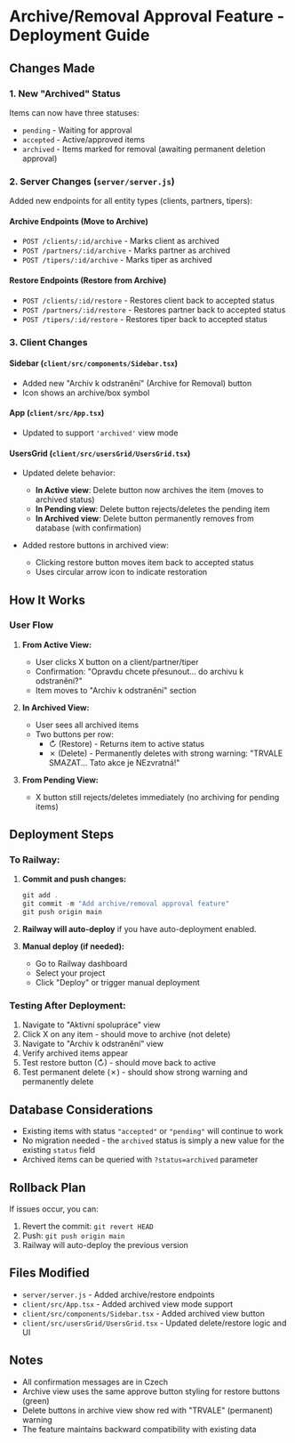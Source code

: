 # Archive/Removal Approval Feature - Deployment Guide

## Changes Made

### 1. New "Archived" Status
Items can now have three statuses:
- `pending` - Waiting for approval
- `accepted` - Active/approved items
- `archived` - Items marked for removal (awaiting permanent deletion approval)

### 2. Server Changes (`server/server.js`)
Added new endpoints for all entity types (clients, partners, tipers):

#### Archive Endpoints (Move to Archive)
- `POST /clients/:id/archive` - Marks client as archived
- `POST /partners/:id/archive` - Marks partner as archived
- `POST /tipers/:id/archive` - Marks tiper as archived

#### Restore Endpoints (Restore from Archive)
- `POST /clients/:id/restore` - Restores client back to accepted status
- `POST /partners/:id/restore` - Restores partner back to accepted status
- `POST /tipers/:id/restore` - Restores tiper back to accepted status

### 3. Client Changes

#### Sidebar (`client/src/components/Sidebar.tsx`)
- Added new "Archiv k odstranění" (Archive for Removal) button
- Icon shows an archive/box symbol

#### App (`client/src/App.tsx`)
- Updated to support `'archived'` view mode

#### UsersGrid (`client/src/usersGrid/UsersGrid.tsx`)
- Updated delete behavior:
  - **In Active view**: Delete button now archives the item (moves to archived status)
  - **In Pending view**: Delete button rejects/deletes the pending item
  - **In Archived view**: Delete button permanently removes from database (with confirmation)
  
- Added restore buttons in archived view:
  - Clicking restore button moves item back to accepted status
  - Uses circular arrow icon to indicate restoration

## How It Works

### User Flow

1. **From Active View:**
   - User clicks X button on a client/partner/tiper
   - Confirmation: "Opravdu chcete přesunout... do archivu k odstranění?"
   - Item moves to "Archiv k odstranění" section

2. **In Archived View:**
   - User sees all archived items
   - Two buttons per row:
     - ↻ (Restore) - Returns item to active status
     - ✗ (Delete) - Permanently deletes with strong warning: "TRVALE SMAZAT... Tato akce je NEzvratná!"

3. **From Pending View:**
   - X button still rejects/deletes immediately (no archiving for pending items)

## Deployment Steps

### To Railway:

1. **Commit and push changes:**
   ```powershell
   git add .
   git commit -m "Add archive/removal approval feature"
   git push origin main
   ```

2. **Railway will auto-deploy** if you have auto-deployment enabled.

3. **Manual deploy (if needed):**
   - Go to Railway dashboard
   - Select your project
   - Click "Deploy" or trigger manual deployment

### Testing After Deployment:

1. Navigate to "Aktivní spolupráce" view
2. Click X on any item - should move to archive (not delete)
3. Navigate to "Archiv k odstranění" view
4. Verify archived items appear
5. Test restore button (↻) - should move back to active
6. Test permanent delete (✗) - should show strong warning and permanently delete

## Database Considerations

- Existing items with status `"accepted"` or `"pending"` will continue to work
- No migration needed - the `archived` status is simply a new value for the existing `status` field
- Archived items can be queried with `?status=archived` parameter

## Rollback Plan

If issues occur, you can:
1. Revert the commit: `git revert HEAD`
2. Push: `git push origin main`
3. Railway will auto-deploy the previous version

## Files Modified

- `server/server.js` - Added archive/restore endpoints
- `client/src/App.tsx` - Added archived view mode support
- `client/src/components/Sidebar.tsx` - Added archived view button
- `client/src/usersGrid/UsersGrid.tsx` - Updated delete/restore logic and UI

## Notes

- All confirmation messages are in Czech
- Archive view uses the same approve button styling for restore buttons (green)
- Delete buttons in archive view show red with "TRVALE" (permanent) warning
- The feature maintains backward compatibility with existing data
